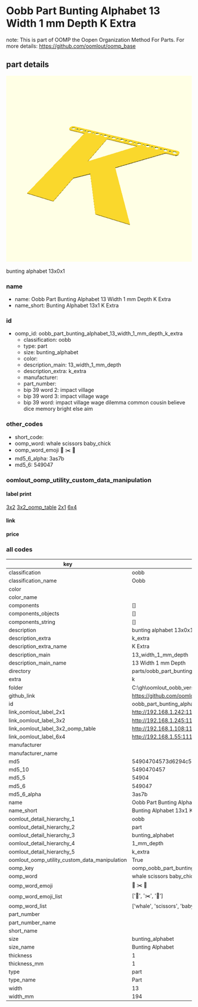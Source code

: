 # Oobb Part Bunting Alphabet 13 Width 1 mm Depth K Extra  

note: This is part of OOMP the Oopen Organization Method For Parts. For more details: https://github.com/oomlout/oomp_base

##  part details
  

[![](3dpr.png)](3dpr.png)

bunting alphabet 13x0x1



### name
* name: Oobb Part Bunting Alphabet 13 Width 1 mm Depth K Extra
* name_short: Bunting Alphabet 13x1 K Extra
### id
* oomp_id: oobb_part_bunting_alphabet_13_width_1_mm_depth_k_extra
  * classification: oobb
  * type: part
  * size: bunting_alphabet
  * color: 
  * description_main: 13_width_1_mm_depth
  * description_extra: k_extra
  * manufacturer: 
  * part_number: 
  * bip 39 word 2: impact village
  * bip 39 word 3: impact village wage
  * bip 39 word: impact village wage dilemma common cousin believe dice memory bright else aim

### other_codes
* short_code: 
* oomp_word: whale scissors baby_chick
* oomp_word_emoji :whale: :scissors: :baby_chick:
* md5_6_alpha: 3as7b
* md5_6: 549047






### oomlout_oomp_utility_custom_data_manipulation
#### label print
[3x2](http://192.168.1.245:1112/?label=oomp%203as7b)
[3x2_oomp_table](http://192.168.1.108:1112/?label=oomp%203as7b)
[2x1](http://192.168.1.242:1112/?label=oomp%203as7b)
[6x4](http://192.168.1.55:1112/?label=oomp%203as7b)    

#### link

                              

#### price







### all codes 
| key | value |  
| --- | --- |  
| classification | oobb |  
| classification_name | Oobb |  
| color |  |  
| color_name |  |  
| components | [] |  
| components_objects | [] |  
| components_string | [] |  
| description | bunting alphabet 13x0x1 |  
| description_extra | k_extra |  
| description_extra_name | K Extra |  
| description_main | 13_width_1_mm_depth |  
| description_main_name | 13 Width 1 mm Depth |  
| directory | parts/oobb_part_bunting_alphabet_13_width_1_mm_depth_k_extra |  
| extra | k |  
| folder | C:\gh\oomlout_oobb_version_4_generated_parts\things\oobb_part_bunting_alphabet_13_width_1_mm_depth_k_extra |  
| github_link | https://github.com/oomlout/oomlout_oomp_part_src/tree/main/parts/oobb_part_bunting_alphabet_13_width_1_mm_depth_k_extra |  
| id | oobb_part_bunting_alphabet_13_width_1_mm_depth_k_extra |  
| link_oomlout_label_2x1 | http://192.168.1.242:1112/?label=oomp%203as7b |  
| link_oomlout_label_3x2 | http://192.168.1.245:1112/?label=oomp%203as7b |  
| link_oomlout_label_3x2_oomp_table | http://192.168.1.108:1112/?label=oomp%203as7b |  
| link_oomlout_label_6x4 | http://192.168.1.55:1112/?label=oomp%203as7b |  
| manufacturer |  |  
| manufacturer_name |  |  
| md5 | 54904704573d6294c59733e3ec7d038e |  
| md5_10 | 5490470457 |  
| md5_5 | 54904 |  
| md5_6 | 549047 |  
| md5_6_alpha | 3as7b |  
| name | Oobb Part Bunting Alphabet 13 Width 1 mm Depth K Extra |  
| name_short | Bunting Alphabet 13x1 K Extra |  
| oomlout_detail_hierarchy_1 | oobb |  
| oomlout_detail_hierarchy_2 | part |  
| oomlout_detail_hierarchy_3 | bunting_alphabet |  
| oomlout_detail_hierarchy_4 | 1_mm_depth |  
| oomlout_detail_hierarchy_5 | k_extra |  
| oomlout_oomp_utility_custom_data_manipulation | True |  
| oomp_key | oomp_oobb_part_bunting_alphabet_13_width_1_mm_depth_k_extra |  
| oomp_word | whale scissors baby_chick |  
| oomp_word_emoji | :whale: :scissors: :baby_chick: |  
| oomp_word_emoji_list | [':whale:', ':scissors:', ':baby_chick:'] |  
| oomp_word_list | ['whale', 'scissors', 'baby_chick'] |  
| part_number |  |  
| part_number_name |  |  
| short_name |  |  
| size | bunting_alphabet |  
| size_name | Bunting Alphabet |  
| thickness | 1 |  
| thickness_mm | 1 |  
| type | part |  
| type_name | Part |  
| width | 13 |  
| width_mm | 194 |  
